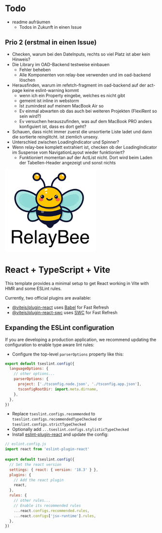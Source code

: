 # Todo

 - readme aufräumen
   - Todos in Zukunft in einen Issue

## Prio 2 (erstmal in einen Issue)

 - Checken, warum bei den DateInputs, rechts so viel Platz ist aber kein Hinweis?
 - Die Library im OAD-Backend testweise einbauen
   - Fehler beheben
   - Alle Komponenten von relay-bee verwenden und im oad-backend löschen
 - Herausfinden, warum im refetch-fragment im oad-backend auf der act-page keine eslint-warning kommt
    - wenn ich ein Property eingebe, welches es nicht gibt
    - gemeint ist inline in webstorm
    - Ist zumindest auf meinem MacBook Air so
    - Ev einmal abwarten ob das auch bei weiteren Projekten (FlexiRent so sein wird?)
    - Ev versuchen herauszufinden, was auf dem MacBook PRO anders konfiguiert ist, dass es dort geht?
 - Schauen, dass nicht immer zuerst die unsortierte Liste ladet und dann die sortierte reinglitcht. ist ziemlich unsexy.
 - Unterschied zwischen LoadingIndicator und Spinner?
 - Wenn relay-bee komplett extrahiert ist, checken ob der LoadingIndicator im Suspense vom NavigationLayout wieder funktioniert?
   - Funktioniert momentan auf der ActList nicht. Dort wird beim Laden der Tabellen-Header angezeigt und sonst nichts

<img src="public/logo.png" alt="Sample Image" style="width: 300px;">

# React + TypeScript + Vite

This template provides a minimal setup to get React working in Vite with HMR and some ESLint rules.

Currently, two official plugins are available:

- [@vitejs/plugin-react](https://github.com/vitejs/vite-plugin-react/blob/main/packages/plugin-react/README.md) uses [Babel](https://babeljs.io/) for Fast Refresh
- [@vitejs/plugin-react-swc](https://github.com/vitejs/vite-plugin-react-swc) uses [SWC](https://swc.rs/) for Fast Refresh

## Expanding the ESLint configuration

If you are developing a production application, we recommend updating the configuration to enable type aware lint rules:

- Configure the top-level `parserOptions` property like this:

```js
export default tseslint.config({
  languageOptions: {
    // other options...
    parserOptions: {
      project: ['./tsconfig.node.json', './tsconfig.app.json'],
      tsconfigRootDir: import.meta.dirname,
    },
  },
})
```

- Replace `tseslint.configs.recommended` to `tseslint.configs.recommendedTypeChecked` or `tseslint.configs.strictTypeChecked`
- Optionally add `...tseslint.configs.stylisticTypeChecked`
- Install [eslint-plugin-react](https://github.com/jsx-eslint/eslint-plugin-react) and update the config:

```js
// eslint.config.js
import react from 'eslint-plugin-react'

export default tseslint.config({
  // Set the react version
  settings: { react: { version: '18.3' } },
  plugins: {
    // Add the react plugin
    react,
  },
  rules: {
    // other rules...
    // Enable its recommended rules
    ...react.configs.recommended.rules,
    ...react.configs['jsx-runtime'].rules,
  },
})
```
